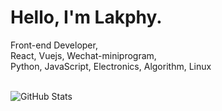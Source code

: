 <h1>
  Hello, I'm Lakphy.
</h1>
Front-end Developer,<br>
React, Vuejs, Wechat-miniprogram,<br>
Python, JavaScript, Electronics, Algorithm, Linux 
<br><br>

![GitHub Stats](https://github-readme-stats.vercel.app/api?username=lakphy&show_icons=true&hide=["commits","contribs"])

